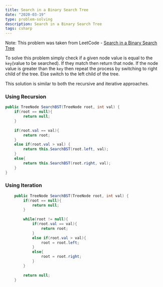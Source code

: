 ```yaml
---
title: Search in a Binary Search Tree
date: "2020-03-19"
type: problem-solving
description: Search in a Binary Search Tree
tags: csharp
---
```


Note: This problem was taken from LeetCode - [Search in a Binary Search Tree](https://leetcode.com/problems/search-in-a-binary-search-tree/)

To solve this problem simply check if a given node value is equal to the `key`(value to be searched). If they match then return that node. If the node value is greater than the `key` then repeat the process by switching to right child of the tree. Else switch to the left child of the tree. 

This solution is similar to both the recursive and iterative approaches.

### Using Recursion

```csharp
public TreeNode SearchBST(TreeNode root, int val) {
    if(root == null){
        return null;
    }
    
    if(root.val == val){
        return root;
    }
    else if(root.val > val) {
        return this.SearchBST(root.left, val);
    }
    else{
        return this.SearchBST(root.right, val);
    }
}
```

### Using Iteration

```csharp
    public TreeNode SearchBST(TreeNode root, int val) {
        if(root == null){
            return null;
        }
        
        while(root != null){
            if(root.val == val){
                return root;
            }
            else if(root.val > val){
                root = root.left;
            }
            else{
                root = root.right;
            }
        }
        
        return null;
    }
```
